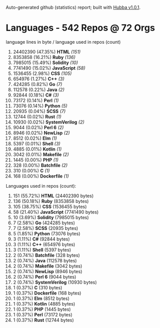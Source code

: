 Auto-generated github (statistics) report;
built with [Hubba v1.0.1](https://github.com/rubycoco/git/tree/master/hubba-reports).


# Languages - 542 Repos @ 72 Orgs

language lines in byte / language used in repos (count)

1. 24402390 (47.35%) **HTML** _(151)_
2. 8353858 (16.21%) **Ruby** _(136)_
3. 7985015 (15.49%) **Solidity** _(10)_
4. 7741490 (15.02%) **JavaScript** _(58)_
5. 1536455 (2.98%) **CSS** _(105)_
6. 654976 (1.27%) **C++** _(3)_
7. 424285 (0.82%) **Go** _(7)_
8. 112578 (0.22%) **Java** _(2)_
9. 92844 (0.18%) **C#** _(3)_
10. 73172 (0.14%) **Perl** _(1)_
11. 73076 (0.14%) **Python** _(5)_
12. 20935 (0.04%) **SCSS** _(7)_
13. 12744 (0.02%) **Rust** _(1)_
14. 10930 (0.02%) **SystemVerilog** _(2)_
15. 9044 (0.02%) **Perl 6** _(2)_
16. 8946 (0.02%) **NewLisp** _(2)_
17. 8512 (0.02%) **Elm** _(1)_
18. 5397 (0.01%) **Shell** _(3)_
19. 4885 (0.01%) **Kotlin** _(1)_
20. 3042 (0.01%) **Makefile** _(2)_
21. 1445 (0.00%) **PHP** _(1)_
22. 328 (0.00%) **Batchfile** _(2)_
23. 310 (0.00%) **C** _(1)_
24. 168 (0.00%) **Dockerfile** _(1)_
<!-- break -->


Languages used in repos (count):

1. 151 (55.72%) **HTML** (24402390 bytes)
2. 136 (50.18%) **Ruby** (8353858 bytes)
3. 105 (38.75%) **CSS** (1536455 bytes)
4. 58 (21.40%) **JavaScript** (7741490 bytes)
5. 10 (3.69%) **Solidity** (7985015 bytes)
6. 7 (2.58%) **Go** (424285 bytes)
7. 7 (2.58%) **SCSS** (20935 bytes)
8. 5 (1.85%) **Python** (73076 bytes)
9. 3 (1.11%) **C#** (92844 bytes)
10. 3 (1.11%) **C++** (654976 bytes)
11. 3 (1.11%) **Shell** (5397 bytes)
12. 2 (0.74%) **Batchfile** (328 bytes)
13. 2 (0.74%) **Java** (112578 bytes)
14. 2 (0.74%) **Makefile** (3042 bytes)
15. 2 (0.74%) **NewLisp** (8946 bytes)
16. 2 (0.74%) **Perl 6** (9044 bytes)
17. 2 (0.74%) **SystemVerilog** (10930 bytes)
18. 1 (0.37%) **C** (310 bytes)
19. 1 (0.37%) **Dockerfile** (168 bytes)
20. 1 (0.37%) **Elm** (8512 bytes)
21. 1 (0.37%) **Kotlin** (4885 bytes)
22. 1 (0.37%) **PHP** (1445 bytes)
23. 1 (0.37%) **Perl** (73172 bytes)
24. 1 (0.37%) **Rust** (12744 bytes)
<!-- break -->


